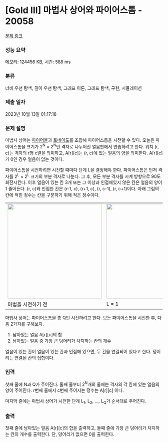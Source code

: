# [Gold III] 마법사 상어와 파이어스톰 - 20058 

[문제 링크](https://www.acmicpc.net/problem/20058) 

### 성능 요약

메모리: 124456 KB, 시간: 588 ms

### 분류

너비 우선 탐색, 깊이 우선 탐색, 그래프 이론, 그래프 탐색, 구현, 시뮬레이션

### 제출 일자

2023년 10월 13일 01:17:18

### 문제 설명

<p>마법사 상어는 <a href="/problem/20056">파이어볼</a>과 <a href="/problem/20057">토네이도</a>를 조합해 파이어스톰을 시전할 수 있다. 오늘은 파이어스톰을 크기가 2<sup>N</sup> × 2<sup>N</sup>인 격자로 나누어진 얼음판에서 연습하려고 한다. 위치 (r, c)는 격자의 r행 c열을 의미하고, A[r][c]는 (r, c)에 있는 얼음의 양을 의미한다. A[r][c]가 0인 경우 얼음이 없는 것이다.</p>

<p>파이어스톰을 시전하려면 시전할 때마다 단계 L을 결정해야 한다. 파이어스톰은 먼저 격자를 2<sup>L</sup> × 2<sup>L</sup> 크기의 부분 격자로 나눈다. 그 후, 모든 부분 격자를 시계 방향으로 90도 회전시킨다. 이후 얼음이 있는 칸 3개 또는 그 이상과 인접해있지 않은 칸은 얼음의 양이 1 줄어든다. (r, c)와 인접한 칸은 (r-1, c), (r+1, c), (r, c-1), (r, c+1)이다. 아래 그림의 칸에 적힌 정수는 칸을 구분하기 위해 적은 정수이다.</p>

<table class="table table-bordered td-center td-middle" style="width:100%;">
	<tbody>
		<tr>
			<td><img alt="" src="https://upload.acmicpc.net/68137f5d-fdbd-48c6-92f0-0a74ee53b0c2/-/preview/" style="width: 300px; height: 302px;"></td>
			<td><img alt="" src="https://upload.acmicpc.net/4216e4de-a9f7-4bf0-9385-e20c583c1228/-/preview/" style="width: 300px; height: 302px;"></td>
			<td><img alt="" src="https://upload.acmicpc.net/a58a4219-afc7-4f77-a194-a5495882eeb4/-/preview/" style="width: 300px; height: 300px;"></td>
		</tr>
		<tr>
			<td>마법을 시전하기 전</td>
			<td>L = 1</td>
			<td>L = 2</td>
		</tr>
	</tbody>
</table>

<p>마법사 상어는 파이어스톰을 총 Q번 시전하려고 한다. 모든 파이어스톰을 시전한 후, 다음 2가지를 구해보자.</p>

<ol>
	<li>남아있는 얼음 A[r][c]의 합</li>
	<li>남아있는 얼음 중 가장 큰 덩어리가 차지하는 칸의 개수</li>
</ol>

<p>얼음이 있는 칸이 얼음이 있는 칸과 인접해 있으면, 두 칸을 연결되어 있다고 한다. 덩어리는 연결된 칸의 집합이다.</p>

### 입력 

 <p>첫째 줄에 N과 Q가 주어진다. 둘째 줄부터 2<sup>N</sup>개의 줄에는 격자의 각 칸에 있는 얼음의 양이 주어진다. r번째 줄에서 c번째 주어지는 정수는 A[r][c] 이다.</p>

<p>마지막 줄에는 마법사 상어가 시전한 단계 L<sub>1</sub>, L<sub>2</sub>, ..., L<sub>Q</sub>가 순서대로 주어진다.</p>

### 출력 

 <p>첫째 줄에 남아있는 얼음 A[r][c]의 합을 출력하고, 둘째 줄에 가장 큰 덩어리가 차지하는 칸의 개수를 출력한다. 단, 덩어리가 없으면 0을 출력한다.</p>

